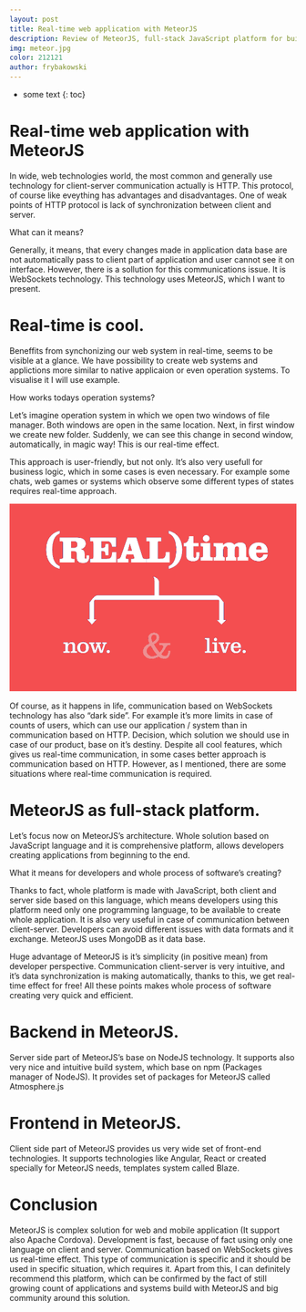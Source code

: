 ```yaml
---
layout: post
title: Real-time web application with MeteorJS
description: Review of MeteorJS, full-stack JavaScript platform for building web and mobile application in real time, created with JavaScript.
img: meteor.jpg
color: 212121
author: frybakowski
---
```


* some text
{: toc}


# Real-time web application with MeteorJS

In wide, web technologies world, the most common and generally use technology for client-server communication actually is HTTP. This protocol, of course like eveything has advantages and disadvantages. One of weak points of HTTP protocol is lack of synchronization between client and server.

What can it means?

Generally, it means, that every changes made in application data base are not automatically pass to client part of application and user cannot see it on interface. However, there is a sollution for this communications issue. It is WebSockets technology. This technology uses MeteorJS, which I want to present.


# Real-time is cool.

Beneffits from synchonizing our web system in real-time, seems to be visible at a glance. We have possibility to create web systems and applictions more similar to native applicaion or even operation systems. To visualise it I will use example.

How works todays operation systems?

Let’s imagine operation system in which we open two windows of file manager. Both windows are open in the same location. Next, in first window we create new folder. Suddenly, we can see this change in second window, automatically, in magic way! This is our real-time effect.

This approach is user-friendly, but not only. It’s also very usefull for business logic, which in some cases is even necessary. For example some chats, web games or systems which observe some different types of states requires real-time approach.

<img src="/images/real-time.png" />

Of course, as it happens in life, communication based on WebSockets technology has also “dark side”.  For example it’s more limits in case of counts of users, which can use our application / system than in communication based on HTTP. Decision, which solution we should use in case of our product, base on it’s destiny. Despite all cool features, which gives us real-time communication, in some cases better approach is communication based on HTTP. However, as I mentioned, there are some situations where real-time communication is required.


# MeteorJS as full-stack platform.

Let’s focus now on  MeteorJS’s architecture. Whole solution based on JavaScript language and it is comprehensive platform, allows developers creating applications from beginning to the end.

What it means for developers and whole process of software’s creating?

Thanks to fact, whole platform is made with JavaScript, both client and server side based on this language, which means developers using this platform need only one programming language, to be available to create whole application. It is also very useful in case of communication between client-server. Developers can avoid different issues with data formats and it exchange. MeteorJS uses MongoDB as it data base.

Huge advantage of MeteorJS is it’s simplicity (in positive mean) from developer perspective. Communication client-server is very intuitive, and it’s data synchronization is making automatically, thanks to this, we get real-time effect for free! All these points makes whole process of software creating very quick and efficient.



# Backend in MeteorJS.

Server side part of MeteorJS’s base on NodeJS technology. It supports also very nice and intuitive build system, which base on npm (Packages manager of NodeJS). It provides set of packages for MeteorJS called Atmosphere.js


# Frontend in MeteorJS.

Client side part of MeteorJS provides us very wide set of front-end technologies. It supports technologies like Angular,  React or created specially for MeteorJS needs, templates system called Blaze.

# Conclusion

MeteorJS is complex solution for web and mobile application (It support also Apache Cordova). Development is fast, because of fact using only one language on client and server. Communication based on WebSockets gives us real-time effect. This type of communication is specific and it should be used in specific situation, which requires it. Apart from this, I can definitely recommend this platform,  which can be confirmed by the fact of still growing count of applications and systems build with MeteorJS and big community around this solution.
